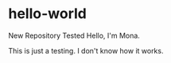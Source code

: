 # hello-world
New Repository Tested
Hello, I'm Mona. 

This is just a testing.
I don't know how it works.
